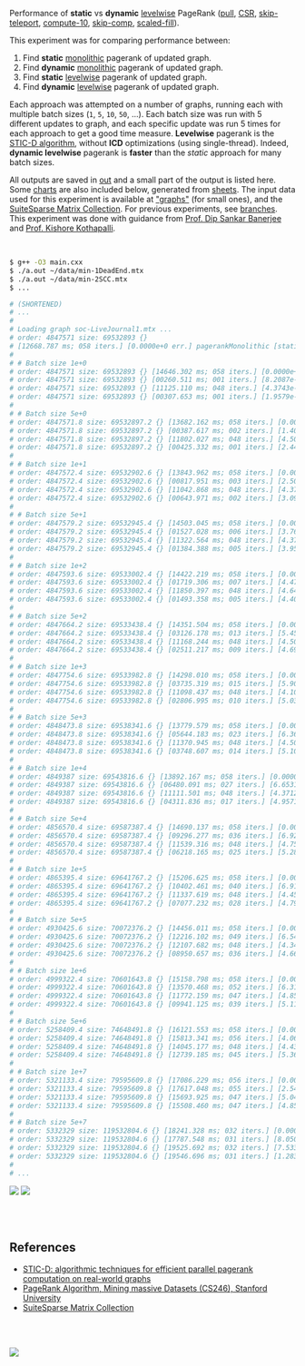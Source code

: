 Performance of **static** vs **dynamic** [levelwise] PageRank ([pull], [CSR],
[skip-teleport], [compute-10], [skip-comp], [scaled-fill]).

This experiment was for comparing performance between:
1. Find **static** [monolithic] pagerank of updated graph.
2. Find **dynamic** [monolithic] pagerank of updated graph.
3. Find **static** [levelwise] pagerank of updated graph.
4. Find **dynamic** [levelwise] pagerank of updated graph.

Each approach was attempted on a number of graphs, running each with multiple
batch sizes (`1`, `5`, `10`, `50`, ...). Each batch size was run with 5
different updates to graph, and each specific update was run 5 times for each
approach to get a good time measure. **Levelwise** pagerank is the
[STIC-D algorithm], without **ICD** optimizations (using single-thread).
Indeed, **dynamic levelwise** pagerank is **faster** than the *static* approach
for many batch sizes.

All outputs are saved in [out](out/) and a small part of the output is listed
here. Some [charts] are also included below, generated from [sheets]. The input
data used for this experiment is available at ["graphs"] (for small ones), and
the [SuiteSparse Matrix Collection]. For previous experiments, see [branches].
This experiment was done with guidance from [Prof. Dip Sankar Banerjee] and
[Prof. Kishore Kothapalli].

<br>

```bash
$ g++ -O3 main.cxx
$ ./a.out ~/data/min-1DeadEnd.mtx
$ ./a.out ~/data/min-2SCC.mtx
$ ...

# (SHORTENED)
# ...
#
# Loading graph soc-LiveJournal1.mtx ...
# order: 4847571 size: 69532893 {}
# [12668.787 ms; 058 iters.] [0.0000e+0 err.] pagerankMonolithic [static]
#
# # Batch size 1e+0
# order: 4847571 size: 69532893 {} [14646.302 ms; 058 iters.] [0.0000e+0 err.] pagerankMonolithic [static]
# order: 4847571 size: 69532893 {} [00260.511 ms; 001 iters.] [8.2087e-7 err.] pagerankMonolithic [dynamic]
# order: 4847571 size: 69532893 {} [11125.110 ms; 048 iters.] [4.3743e-6 err.] pagerankLevelwise [static]
# order: 4847571 size: 69532893 {} [00307.653 ms; 001 iters.] [1.9579e-6 err.] pagerankLevelwise [dynamic]
#
# # Batch size 5e+0
# order: 4847571.8 size: 69532897.2 {} [13682.162 ms; 058 iters.] [0.0000e+0 err.] pagerankMonolithic [static]
# order: 4847571.8 size: 69532897.2 {} [00387.617 ms; 002 iters.] [1.4035e-6 err.] pagerankMonolithic [dynamic]
# order: 4847571.8 size: 69532897.2 {} [11802.027 ms; 048 iters.] [4.5082e-6 err.] pagerankLevelwise [static]
# order: 4847571.8 size: 69532897.2 {} [00425.332 ms; 001 iters.] [2.4458e-6 err.] pagerankLevelwise [dynamic]
#
# # Batch size 1e+1
# order: 4847572.4 size: 69532902.6 {} [13843.962 ms; 058 iters.] [0.0000e+0 err.] pagerankMonolithic [static]
# order: 4847572.4 size: 69532902.6 {} [00817.951 ms; 003 iters.] [2.5009e-6 err.] pagerankMonolithic [dynamic]
# order: 4847572.4 size: 69532902.6 {} [11042.868 ms; 048 iters.] [4.3755e-6 err.] pagerankLevelwise [static]
# order: 4847572.4 size: 69532902.6 {} [00643.971 ms; 002 iters.] [3.0971e-6 err.] pagerankLevelwise [dynamic]
#
# # Batch size 5e+1
# order: 4847579.2 size: 69532945.4 {} [14503.045 ms; 058 iters.] [0.0000e+0 err.] pagerankMonolithic [static]
# order: 4847579.2 size: 69532945.4 {} [01527.028 ms; 006 iters.] [3.7688e-6 err.] pagerankMonolithic [dynamic]
# order: 4847579.2 size: 69532945.4 {} [11322.564 ms; 048 iters.] [4.3753e-6 err.] pagerankLevelwise [static]
# order: 4847579.2 size: 69532945.4 {} [01384.388 ms; 005 iters.] [3.9506e-6 err.] pagerankLevelwise [dynamic]
#
# # Batch size 1e+2
# order: 4847593.6 size: 69533002.4 {} [14422.219 ms; 058 iters.] [0.0000e+0 err.] pagerankMonolithic [static]
# order: 4847593.6 size: 69533002.4 {} [01719.306 ms; 007 iters.] [4.4769e-6 err.] pagerankMonolithic [dynamic]
# order: 4847593.6 size: 69533002.4 {} [11850.397 ms; 048 iters.] [4.6429e-6 err.] pagerankLevelwise [static]
# order: 4847593.6 size: 69533002.4 {} [01493.358 ms; 005 iters.] [4.4062e-6 err.] pagerankLevelwise [dynamic]
#
# # Batch size 5e+2
# order: 4847664.2 size: 69533438.4 {} [14351.504 ms; 058 iters.] [0.0000e+0 err.] pagerankMonolithic [static]
# order: 4847664.2 size: 69533438.4 {} [03126.178 ms; 013 iters.] [5.4575e-6 err.] pagerankMonolithic [dynamic]
# order: 4847664.2 size: 69533438.4 {} [11168.244 ms; 048 iters.] [4.5073e-6 err.] pagerankLevelwise [static]
# order: 4847664.2 size: 69533438.4 {} [02511.217 ms; 009 iters.] [4.6976e-6 err.] pagerankLevelwise [dynamic]
#
# # Batch size 1e+3
# order: 4847754.6 size: 69533982.8 {} [14298.010 ms; 058 iters.] [0.0000e+0 err.] pagerankMonolithic [static]
# order: 4847754.6 size: 69533982.8 {} [03735.319 ms; 015 iters.] [5.9059e-6 err.] pagerankMonolithic [dynamic]
# order: 4847754.6 size: 69533982.8 {} [11098.437 ms; 048 iters.] [4.1063e-6 err.] pagerankLevelwise [static]
# order: 4847754.6 size: 69533982.8 {} [02806.995 ms; 010 iters.] [5.0374e-6 err.] pagerankLevelwise [dynamic]
#
# # Batch size 5e+3
# order: 4848473.8 size: 69538341.6 {} [13779.579 ms; 058 iters.] [0.0000e+0 err.] pagerankMonolithic [static]
# order: 4848473.8 size: 69538341.6 {} [05644.183 ms; 023 iters.] [6.3678e-6 err.] pagerankMonolithic [dynamic]
# order: 4848473.8 size: 69538341.6 {} [11370.945 ms; 048 iters.] [4.5057e-6 err.] pagerankLevelwise [static]
# order: 4848473.8 size: 69538341.6 {} [03748.607 ms; 014 iters.] [5.1052e-6 err.] pagerankLevelwise [dynamic]
#
# # Batch size 1e+4
# order: 4849387 size: 69543816.6 {} [13892.167 ms; 058 iters.] [0.0000e+0 err.] pagerankMonolithic [static]
# order: 4849387 size: 69543816.6 {} [06480.091 ms; 027 iters.] [6.6531e-6 err.] pagerankMonolithic [dynamic]
# order: 4849387 size: 69543816.6 {} [11111.501 ms; 048 iters.] [4.3712e-6 err.] pagerankLevelwise [static]
# order: 4849387 size: 69543816.6 {} [04311.836 ms; 017 iters.] [4.9571e-6 err.] pagerankLevelwise [dynamic]
#
# # Batch size 5e+4
# order: 4856570.4 size: 69587387.4 {} [14690.137 ms; 058 iters.] [0.0000e+0 err.] pagerankMonolithic [static]
# order: 4856570.4 size: 69587387.4 {} [09296.277 ms; 036 iters.] [6.9243e-6 err.] pagerankMonolithic [dynamic]
# order: 4856570.4 size: 69587387.4 {} [11539.316 ms; 048 iters.] [4.7576e-6 err.] pagerankLevelwise [static]
# order: 4856570.4 size: 69587387.4 {} [06218.165 ms; 025 iters.] [5.2890e-6 err.] pagerankLevelwise [dynamic]
#
# # Batch size 1e+5
# order: 4865395.4 size: 69641767.2 {} [15206.625 ms; 058 iters.] [0.0000e+0 err.] pagerankMonolithic [static]
# order: 4865395.4 size: 69641767.2 {} [10402.461 ms; 040 iters.] [6.9157e-6 err.] pagerankMonolithic [dynamic]
# order: 4865395.4 size: 69641767.2 {} [11337.619 ms; 048 iters.] [4.4500e-6 err.] pagerankLevelwise [static]
# order: 4865395.4 size: 69641767.2 {} [07077.232 ms; 028 iters.] [4.7922e-6 err.] pagerankLevelwise [dynamic]
#
# # Batch size 5e+5
# order: 4930425.6 size: 70072376.2 {} [14456.011 ms; 058 iters.] [0.0000e+0 err.] pagerankMonolithic [static]
# order: 4930425.6 size: 70072376.2 {} [12216.102 ms; 049 iters.] [6.5462e-6 err.] pagerankMonolithic [dynamic]
# order: 4930425.6 size: 70072376.2 {} [12107.682 ms; 048 iters.] [4.3418e-6 err.] pagerankLevelwise [static]
# order: 4930425.6 size: 70072376.2 {} [08950.657 ms; 036 iters.] [4.6610e-6 err.] pagerankLevelwise [dynamic]
#
# # Batch size 1e+6
# order: 4999322.4 size: 70601643.8 {} [15158.798 ms; 058 iters.] [0.0000e+0 err.] pagerankMonolithic [static]
# order: 4999322.4 size: 70601643.8 {} [13570.468 ms; 052 iters.] [6.3167e-6 err.] pagerankMonolithic [dynamic]
# order: 4999322.4 size: 70601643.8 {} [11772.159 ms; 047 iters.] [4.8520e-6 err.] pagerankLevelwise [static]
# order: 4999322.4 size: 70601643.8 {} [09941.125 ms; 039 iters.] [5.1141e-6 err.] pagerankLevelwise [dynamic]
#
# # Batch size 5e+6
# order: 5258409.4 size: 74648491.8 {} [16121.553 ms; 058 iters.] [0.0000e+0 err.] pagerankMonolithic [static]
# order: 5258409.4 size: 74648491.8 {} [15813.341 ms; 056 iters.] [4.0638e-6 err.] pagerankMonolithic [dynamic]
# order: 5258409.4 size: 74648491.8 {} [14045.177 ms; 048 iters.] [4.4396e-6 err.] pagerankLevelwise [static]
# order: 5258409.4 size: 74648491.8 {} [12739.185 ms; 045 iters.] [5.3607e-6 err.] pagerankLevelwise [dynamic]
#
# # Batch size 1e+7
# order: 5321133.4 size: 79595609.8 {} [17086.229 ms; 056 iters.] [0.0000e+0 err.] pagerankMonolithic [static]
# order: 5321133.4 size: 79595609.8 {} [17617.048 ms; 055 iters.] [2.5437e-6 err.] pagerankMonolithic [dynamic]
# order: 5321133.4 size: 79595609.8 {} [15693.925 ms; 047 iters.] [5.0412e-6 err.] pagerankLevelwise [static]
# order: 5321133.4 size: 79595609.8 {} [15508.460 ms; 047 iters.] [4.8508e-6 err.] pagerankLevelwise [dynamic]
#
# # Batch size 5e+7
# order: 5332329 size: 119532804.6 {} [18241.328 ms; 032 iters.] [0.0000e+0 err.] pagerankMonolithic [static]
# order: 5332329 size: 119532804.6 {} [17787.548 ms; 031 iters.] [8.0504e-7 err.] pagerankMonolithic [dynamic]
# order: 5332329 size: 119532804.6 {} [19525.692 ms; 032 iters.] [7.5338e-7 err.] pagerankLevelwise [static]
# order: 5332329 size: 119532804.6 {} [19546.696 ms; 031 iters.] [1.2832e-6 err.] pagerankLevelwise [dynamic]
#
# ...
```

[![](https://i.imgur.com/51l9Fvu.gif)][sheets]
[![](https://i.imgur.com/qrLpXzh.gif)][sheets]

<br>
<br>


## References

- [STIC-D: algorithmic techniques for efficient parallel pagerank computation on real-world graphs][STIC-D algorithm]
- [PageRank Algorithm, Mining massive Datasets (CS246), Stanford University](https://www.youtube.com/watch?v=ke9g8hB0MEo)
- [SuiteSparse Matrix Collection]

<br>
<br>

[![](https://i.imgur.com/bOHuBVU.jpg)](https://www.youtube.com/watch?v=RUar5sFdkh8)

[Prof. Dip Sankar Banerjee]: https://sites.google.com/site/dipsankarban/
[Prof. Kishore Kothapalli]: https://cstar.iiit.ac.in/~kkishore/
[STIC-D algorithm]: https://www.slideshare.net/SubhajitSahu/sticd-algorithmic-techniques-for-efficient-parallel-pagerank-computation-on-realworld-graphs
[SuiteSparse Matrix Collection]: https://suitesparse-collection-website.herokuapp.com
["graphs"]: https://github.com/puzzlef/graphs
[monolithic]: https://github.com/puzzlef/pagerank-monolithic-vs-levelwise
[levelwise]: https://github.com/puzzlef/pagerank-monolithic-vs-levelwise
[pull]: https://github.com/puzzlef/pagerank-push-vs-pull
[CSR]: https://github.com/puzzlef/pagerank-class-vs-csr
[skip-teleport]: https://github.com/puzzlef/pagerank-levelwise-skip-teleport
[compute-10]: https://github.com/puzzlef/pagerank-levelwise-adjust-compute-size
[skip-comp]: https://github.com/puzzlef/pagerank-levelwise-dynamic-validate-skip-unchanged-components
[scaled-fill]: https://github.com/puzzlef/pagerank-dynamic-adjust-ranks
[branches]: https://github.com/puzzlef/pagerank-levelwise-static-vs-dynamic-with-mtx-insertions/branches
[charts]: https://photos.app.goo.gl/29GpUSZEjPBtZkfq6
[sheets]: https://docs.google.com/spreadsheets/d/13-ijfokEXlpX3r5bRNOWg_8mPvomNilF8Yyy4KYOj-s/edit?usp=sharing
